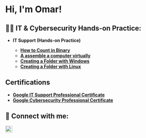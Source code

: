 <h1>Hi, I'm Omar!

<h2>👨‍💻 IT & Cybersecurity Hands-on Practice:</h2>

- <b> IT Support (Hands-on Practice)
  - [How to Count in Binary](https://github.com/OmarMoamenITCyber/Active-directory-Count-in-Binary)
  - [A  assemble a computer virtually ](https://github.com/OmarMoamenITCyber/Active-Directory-Assemble-a-Computer-virtually)
  - [Creating a Folder with Windows ](https://github.com/OmarMoamenITCyber/Qwiklabs-Creating-a-Folder-with-Windows)
  - [Creating a Folder with Linux ](https://github.com/OmarMoamenITCyber/Qwiklabs-Creating-a-Folder-with-Linux)


<h2> Certifications</h2>

- [Google IT Support Professional Certificate](https://www.coursera.org/account/accomplishments/specialization/certificate/PQVM2JRH0NPF)
- [Google Cybersecurity Professional Certificate](https://www.coursera.org/account/accomplishments/specialization/certificate/X6UTFHXWSB0G)

<h2> 🤳 Connect with me:</h2>

[<img align="left" alt="JoshMadakor | LinkedIn" width="22px" src="https://cdn.jsdelivr.net/npm/simple-icons@v3/icons/linkedin.svg" />][linkedin]

[linkedin]: https://linkedin.com/in/omar-moamen-cybersecurity

<!--
**joshmadakor1/joshmadakor1** is a ✨ _special_ ✨ repository because its `README.md` (this file) appears on your GitHub profile.

Here are some ideas to get you started:

- 🔭 I’m currently working on ...
- 🌱 I’m currently learning ...
- 👯 I’m looking to collaborate on ...
- 🤔 I’m looking for help with ...
- 💬 Ask me about ...
- 📫 How to reach me: ...
- 😄 Pronouns: ...
- ⚡ Fun fact: ...
-->
